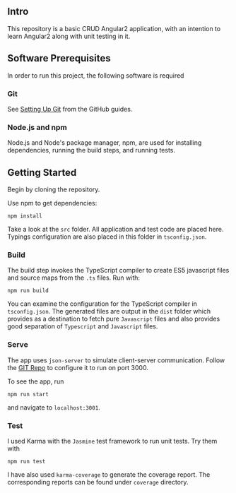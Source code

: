 ## Intro

This repository is a basic CRUD Angular2 application, with an intention to learn Angular2 along with unit testing in it.

## Software Prerequisites

In order to run this project, the following software is required

### Git

See [Setting Up Git](https://help.github.com/articles/set-up-git/) from the GitHub guides.

### Node.js and npm

Node.js and Node's package manager, npm, are used for installing dependencies,
running the build steps, and running tests.


## Getting Started

Begin by cloning the repository.

Use npm to get dependencies:

`npm install`

Take a look at the `src` folder. All application and test code are placed here. Typings configuration are also placed in this folder in `tsconfig.json`.

### Build

The build step invokes the TypeScript compiler to create ES5 javascript
files and source maps from the `.ts` files. Run with:

`npm run build`

You can examine the configuration for the TypeScript compiler in `tsconfig.json`.
The generated files are output in the `dist` folder which provides as a destination to fetch pure `Javascript` files and also provides good separation of `Typescript` and `Javascript` files.

### Serve

The app uses `json-server` to simulate client-server communication. Follow the [GIT Repo](https://github.com/typicode/json-server) to configure it to run on port 3000.

To see the app, run

`npm run start`

and navigate to `localhost:3001`.

### Test

I used Karma with the `Jasmine` test framework to run unit tests. Try them with

`npm run test`

I have also used `karma-coverage` to generate the coverage report. The corresponding reports can be found under `coverage` directory.
